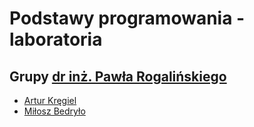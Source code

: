 # Podstawy programowania - laboratoria

## Grupy [dr inż. Pawła Rogalińskiego](https://wit.pwr.edu.pl/wydzial/struktura-organizacyjna/pracownicy/pawel-rogalinski)

- [Artur Kręgiel](https://github.com/Ite-2022-pwr/sem1-pp-lab-ak)
- [Miłosz Bedryło](https://github.com/Ite-2022-pwr/sem1-pp-lab-mb)
